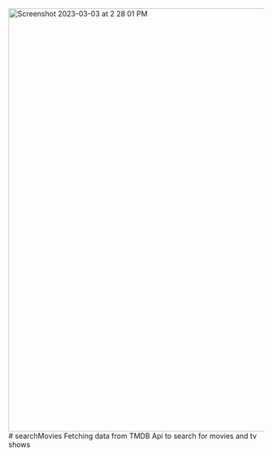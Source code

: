 <img width="833" alt="Screenshot 2023-03-03 at 2 28 01 PM" src="https://user-images.githubusercontent.com/57608179/222810142-e6a1af84-d287-44ec-be34-e2b95b900c54.png">
# searchMovies
Fetching data from TMDB Api to search for movies and tv shows
